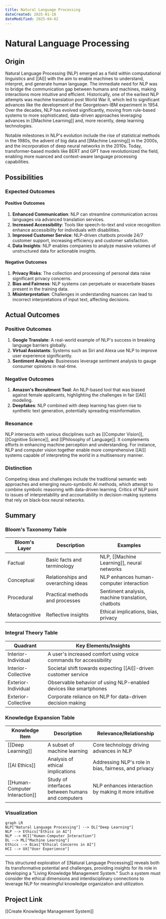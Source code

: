 ```yaml
---
title: Natural Language Processing
dateCreated: 2025-01-18
dateModified: 2025-04-02
---
```


# Natural Language Processing

## Origin

Natural Language Processing (NLP) emerged as a field within computational linguistics and [[AI]] with the aim to enable machines to understand, interpret, and generate human language. The immediate need for NLP was to bridge the communication gap between humans and machines, making interactions more intuitive and efficient. Historically, one of the earliest NLP attempts was machine translation post World War II, which led to significant advances like the development of the Georgetown-IBM experiment in 1954. Over the decades, NLP has evolved significantly, moving from rule-based systems to more sophisticated, data-driven approaches leveraging advances in [[Machine Learning]] and, more recently, deep learning technologies.

Notable milestones in NLP's evolution include the rise of statistical methods in the 1980s, the advent of big data and [[Machine Learning]] in the 2000s, and the incorporation of deep neural networks in the 2010s. Today, transformer-based models like BERT and GPT have revolutionized the field, enabling more nuanced and context-aware language processing capabilities.

## Possibilities

### Expected Outcomes

#### Positive Outcomes

1. **Enhanced Communication**: NLP can streamline communication across languages via advanced translation services.
2. **Increased Accessibility**: Tools like speech-to-text and voice recognition enhance accessibility for individuals with disabilities.
3. **Improved Customer Service**: NLP-driven chatbots provide 24/7 customer support, increasing efficiency and customer satisfaction.
4. **Data Insights**: NLP enables companies to analyze massive volumes of unstructured data for actionable insights.

#### Negative Outcomes

1. **Privacy Risks**: The collection and processing of personal data raise significant privacy concerns.
2. **Bias and Fairness**: NLP systems can perpetuate or exacerbate biases present in the training data.
3. **Misinterpretation**: Challenges in understanding nuances can lead to incorrect interpretations of input text, affecting decisions.

## Actual Outcomes

### Positive Outcomes

1. **Google Translate**: A real-world example of NLP's success in breaking language barriers globally.
2. **Virtual Assistants**: Systems such as Siri and Alexa use NLP to improve user experience significantly.
3. **Sentiment Analysis**: Businesses leverage sentiment analysis to gauge consumer opinions in real-time.

### Negative Outcomes

1. **Amazon's Recruitment Tool**: An NLP-based tool that was biased against female applicants, highlighting the challenges in fair [[AI]] modeling.
2. **Deepfakes**: NLP combined with deep learning has given rise to synthetic text generation, potentially spreading misinformation.

### Resonance

NLP intersects with various disciplines such as [[Computer Vision]], [[Cognitive Science]], and [[Philosophy of Language]]. It complements efforts in enhancing machine perception and understanding. For instance, NLP and computer vision together enable more comprehensive [[AI]] systems capable of interpreting the world in a multisensory manner.

### Distinction

Competing ideas and challenges include the traditional semantic web approaches and emerging neuro-symbolic AI methods, which attempt to combine symbolic reasoning with data-driven learning. Critics of NLP point to issues of interpretability and accountability in decision-making systems that rely on black-box neural networks.

## Summary

### Bloom's Taxonomy Table

| **Bloom's Layer** | **Description**                     | **Examples**                                      |
| ----------------- | ----------------------------------- | ------------------------------------------------- |
| Factual           | Basic facts and terminology         | NLP, [[Machine Learning]], neural networks            |
| Conceptual        | Relationships and overarching ideas | NLP enhances human-computer interaction           |
| Procedural        | Practical methods and processes     | Sentiment analysis, machine translation, chatbots |
| Metacognitive     | Reflective insights                 | Ethical implications, bias, privacy               |

### Integral Theory Table

| **Quadrant**        | **Key Elements/Insights**                                                     |
| ------------------- | ----------------------------------------------------------------------------- |
| Interior-Individual | A user's increased comfort using voice commands for accessibility             |
| Interior-Collective | Societal shift towards expecting [[AI]]-driven customer service                   |
| Exterior-Individual | Observable behavior of using NLP-enabled devices like smartphones             |
| Exterior-Collective | Corporate reliance on NLP for data-driven decision making                     |

### Knowledge Expansion Table

| **Knowledge Item**             | **Description**                                  | **Relevance/Relationship**                           |
| ------------------------------ | ------------------------------------------------ | ---------------------------------------------------- |
| [[Deep Learning]]              | A subset of machine learning                     | Core technology driving advances in NLP              |
| [[AI Ethics]]                  | Analysis of ethical implications                 | Addressing NLP's role in bias, fairness, and privacy |
| [[Human-Computer Interaction]] | Study of interfaces between humans and computers | NLP enhances interaction by making it more intuitive |

### Visualization

```mermaid  
graph LR  
NLP["Natural Language Processing"] --> DL["Deep Learning"]  
NLP --> Ethics["Ethics in AI"]  
NLP --> HCI["Human-Computer Interaction"]  
DL --> ML["Machine Learning"]  
Ethics --> Bias["Ethical Concerns in AI"]  
HCI --> UX["User Experience"]  
```

---

This structured exploration of [[Natural Language Processing]] reveals both its transformative potential and challenges, providing insights for its role in developing a "Living Knowledge Management System." Such a system must consider the ethical dimensions and interdisciplinary connections to leverage NLP for meaningful knowledge organization and utilization.

## Project Link

[[Create Knowledge Management System]]
